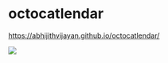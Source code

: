 # octocatlendar

https://abhijithvijayan.github.io/octocatlendar/

![](https://i.imgur.com/MCTbVWL.jpg)
